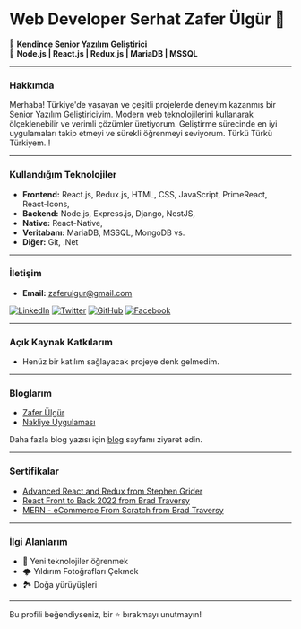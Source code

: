 # Web Developer Serhat Zafer Ülgür 👋

🚀 **Kendince Senior Yazılım Geliştirici**  
🔧 **Node.js | React.js | Redux.js | MariaDB | MSSQL**

---

### Hakkımda

Merhaba! Türkiye'de yaşayan ve çeşitli projelerde deneyim kazanmış bir Senior Yazılım Geliştiriciyim. Modern web teknolojilerini kullanarak ölçeklenebilir ve verimli çözümler üretiyorum. Geliştirme sürecinde en iyi uygulamaları takip etmeyi ve sürekli öğrenmeyi seviyorum. Türkü Türkü Türkiyem..!

---

### Kullandığım Teknolojiler

- **Frontend:** React.js, Redux.js, HTML, CSS, JavaScript, PrimeReact, React-Icons,
- **Backend:** Node.js, Express.js, Django, NestJS,
- **Native:** React-Native,
- **Veritabanı:** MariaDB, MSSQL, MongoDB vs.
- **Diğer:** Git, .Net

---

### İletişim

- **Email:** [zaferulgur@gmail.com](mailto:zaferulgur@gmail.com)

[![LinkedIn](https://img.shields.io/badge/LinkedIn-%230077B5.svg?style=for-the-badge&logo=linkedin&logoColor=white)](https://www.linkedin.com/in/szaferulgur)
[![Twitter](https://img.shields.io/badge/Twitter-%231DA1F2.svg?style=for-the-badge&logo=Twitter&logoColor=white)](https://twitter.com/SZaferUlgur)
[![GitHub](https://img.shields.io/badge/GitHub-%2312100E.svg?style=for-the-badge&logo=github&logoColor=white)](https://github.com/kullanıcı-adınız)
[![Facebook](https://img.shields.io/badge/Facebook-%231877F2.svg?style=for-the-badge&logo=facebook&logoColor=white)](https://www.facebook.com/SZaferUlgur)


---

### Açık Kaynak Katkılarım

- Henüz bir katılım sağlayacak projeye denk gelmedim.

---

### Bloglarım

- [Zafer Ülgür](https://zaferulgur.blogspot.com/)
- [Nakliye Uygulaması](https://nakliye2020.blogspot.com/)

Daha fazla blog yazısı için [blog](https://zaferulgur.blogspot.com) sayfamı ziyaret edin.

---

### Sertifikalar

- [Advanced React and Redux from Stephen Grider](https://www.udemy.com/certificate/UC-ed83f60b-9a38-4ad8-92bd-37e38568e198)
- [React Front to Back 2022 from Brad Traversy](https://www.udemy.com/certificate/UC-b7012b2a-d023-4980-9c00-3deb3b9dc461)
- [MERN - eCommerce From  Scratch from Brad Traversy](https://www.udemy.com/certificate/UC-acadfa79-40a6-4adc-a256-198755603c30)

---

### İlgi Alanlarım

- 🚀 Yeni teknolojiler öğrenmek
- 🌩 Yıldırım Fotoğrafları Çekmek
- 🏞️ Doğa yürüyüşleri

---

Bu profili beğendiyseniz, bir ⭐ bırakmayı unutmayın!
